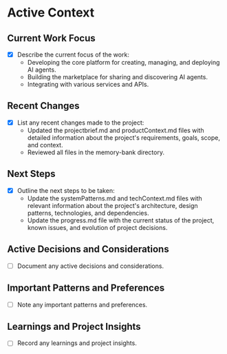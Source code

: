 # Active Context

## Current Work Focus

- [x] Describe the current focus of the work:
  - Developing the core platform for creating, managing, and deploying AI agents.
  - Building the marketplace for sharing and discovering AI agents.
  - Integrating with various services and APIs.

## Recent Changes

- [x] List any recent changes made to the project:
  - Updated the projectbrief.md and productContext.md files with detailed information about the project's requirements, goals, scope, and context.
  - Reviewed all files in the memory-bank directory.

## Next Steps

- [x] Outline the next steps to be taken:
  - Update the systemPatterns.md and techContext.md files with relevant information about the project's architecture, design patterns, technologies, and dependencies.
  - Update the progress.md file with the current status of the project, known issues, and evolution of project decisions.

## Active Decisions and Considerations

- [ ] Document any active decisions and considerations.

## Important Patterns and Preferences

- [ ] Note any important patterns and preferences.

## Learnings and Project Insights

- [ ] Record any learnings and project insights.
